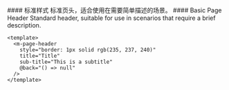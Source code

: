 <cn>
#### 标准样式
标准页头，适合使用在需要简单描述的场景。
</cn>

<us>
#### Basic Page Header
Standard header, suitable for use in scenarios that require a brief description.
</us>

```vue
<template>
  <m-page-header
    style="border: 1px solid rgb(235, 237, 240)"
    title="Title"
    sub-title="This is a subtitle"
    @back="() => null"
  />
</template>
```
